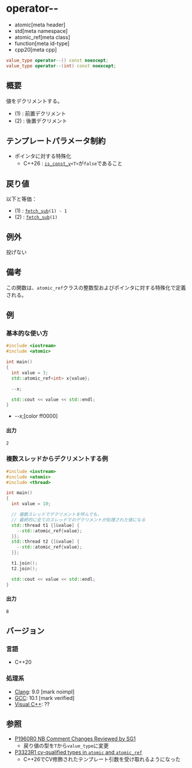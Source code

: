 # operator--
* atomic[meta header]
* std[meta namespace]
* atomic_ref[meta class]
* function[meta id-type]
* cpp20[meta cpp]

```cpp
value_type operator--() const noexcept;
value_type operator--(int) const noexcept;
```

## 概要
値をデクリメントする。

- (1) : 前置デクリメント
- (2) : 後置デクリメント


## テンプレートパラメータ制約
- ポインタに対する特殊化
    - C++26 : [`is_const_v`](/reference/type_traits/is_const.md)`<T>`が`false`であること


## 戻り値
以下と等価：

- (1) : [`fetch_sub`](fetch_sub.md)`(1) - 1`
- (2) : [`fetch_sub`](fetch_sub.md)`(1)`


## 例外
投げない


## 備考
この関数は、`atomic_ref`クラスの整数型およびポインタに対する特殊化で定義される。


## 例
### 基本的な使い方
```cpp example
#include <iostream>
#include <atomic>

int main()
{
  int value = 3;
  std::atomic_ref<int> x{value};

  --x;

  std::cout << value << std::endl;
}
```
* --x;[color ff0000]

#### 出力
```
2
```

### 複数スレッドからデクリメントする例
```cpp example
#include <iostream>
#include <atomic>
#include <thread>

int main()
{
  int value = 10;

  // 複数スレッドでデクリメントを呼んでも、
  // 最終的に全てのスレッドでのデクリメントが処理された値になる
  std::thread t1 {[&value] {
    --std::atomic_ref{value};
  }};
  std::thread t2 {[&value] {
    --std::atomic_ref{value};
  }};

  t1.join();
  t2.join();

  std::cout << value << std::endl;
}
```

#### 出力
```
8
```

## バージョン
### 言語
- C++20

### 処理系
- [Clang](/implementation.md#clang): 9.0 [mark noimpl]
- [GCC](/implementation.md#gcc): 10.1 [mark verified]
- [Visual C++](/implementation.md#visual_cpp): ??


## 参照
- [P1960R0 NB Comment Changes Reviewed by SG1](http://www.open-std.org/jtc1/sc22/wg21/docs/papers/2019/p1960r0.html)
    - 戻り値の型を`T`から`value_type`に変更
- [P3323R1 cv-qualified types in `atomic` and `atomic_ref`](https://open-std.org/jtc1/sc22/wg21/docs/papers/2024/p3323r1.html)
    - C++26でCV修飾されたテンプレート引数を受け取れるようになった
